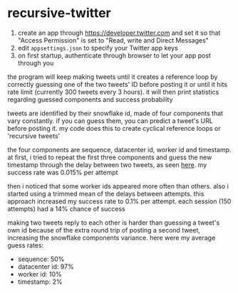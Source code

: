 # recursive-twitter
1. create an app through https://developer.twitter.com and set it so that "Access Permission" is set to "Read, write and Direct Messages"
2. edit `appsettings.json` to specify your Twitter app keys
3. on first startup, authenticate through browser to let your app post through you

the program will keep making tweets until it creates a reference loop by correctly guessing one of the two tweets' ID before posting it or until it hits rate limit (currently 300 tweets every 3 hours). it will then print statistics regarding guessed components and success probability

tweets are identified by their snowflake id, made of four components that vary constantly. if you can guess them, you can predict a tweet's URL before posting it. my code does this to create cyclical reference loops or 'recursive tweets'

the four components are sequence, datacenter id, worker id and timestamp. at first, i tried to repeat the first three components and guess the new timestamp through the delay between two tweets, as seen [here](https://github.com/pomber/escher-bot/). my success rate was 0.015% per attempt

then i noticed that some worker ids appeared more often than others. also i started using a trimmed mean of the delays between attempts. this approach increased my success rate to 0.1% per attempt. each session (150 attempts) had a 14% chance of success

making two tweets reply to each other is harder than guessing a tweet's own id because of the extra round trip of posting a second tweet, increasing the snowflake components variance. here were my average guess rates:
- sequence: 50%
- datacenter id: 97%
- worker id: 10%
- timestamp: 2%
